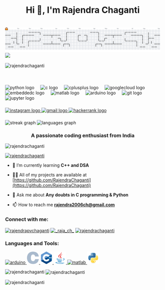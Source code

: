 <h1 align="center">Hi 👋, I'm Rajendra Chaganti</h1>

###

<br clear="both">

<picture>
  <source media="(prefers-color-scheme: dark)" srcset="https://raw.githubusercontent.com/t0talstorm/t0talstorm/output/pacman-contribution-graph-dark.svg">
  <source media="(prefers-color-scheme: light)" srcset="https://raw.githubusercontent.com/t0talstorm/t0talstorm/output/pacman-contribution-graph.svg">
  <img alt="pacman contribution graph" src="https://raw.githubusercontent.com/t0talstorm/t0talstorm/output/pacman-contribution-graph.svg">
</picture>

<div align="left">
  <img src= "https://img.shields.io/github/followers/rajendrachaganti?label=Followers&style=flat&color=green" />
</div>
<p align="left"> <img src="https://komarev.com/ghpvc/?username=rajendrachaganti&label=Profile%20views&color=0e75b6&style=flat" alt="rajendrachaganti" /> </p>


<br clear="both">

###

<div align="left">
  <img src="https://cdn.jsdelivr.net/gh/devicons/devicon/icons/python/python-original.svg" height="30" alt="python logo"  />
  <img width="12" />
  <img src="https://cdn.jsdelivr.net/gh/devicons/devicon/icons/c/c-original.svg" height="30" alt="c logo"  />
  <img width="12" />
  <img src="https://cdn.jsdelivr.net/gh/devicons/devicon/icons/cplusplus/cplusplus-original.svg" height="30" alt="cplusplus logo"  />
  <img width="12" />
  <img src="https://cdn.jsdelivr.net/gh/devicons/devicon/icons/googlecloud/googlecloud-original.svg" height="30" alt="googlecloud logo"  />
  <img width="12" />
  <img src="https://cdn.jsdelivr.net/gh/devicons/devicon/icons/embeddedc/embeddedc-original.svg" height="30" alt="embeddedc logo"  />
  <img width="12" />
  <img src="https://cdn.jsdelivr.net/gh/devicons/devicon/icons/matlab/matlab-original.svg" height="30" alt="matlab logo"  />
  <img width="12" />
  <img src="https://cdn.jsdelivr.net/gh/devicons/devicon/icons/arduino/arduino-original.svg" height="30" alt="arduino logo"  />
  <img width="12" />
  <img src="https://cdn.jsdelivr.net/gh/devicons/devicon/icons/git/git-original.svg" height="30" alt="git logo"  />
  <img width="12" />
  <img src="https://cdn.jsdelivr.net/gh/devicons/devicon/icons/jupyter/jupyter-original.svg" height="30" alt="jupyter logo"  />
</div>

###

<div align="left">
  <a href="https://www.instagram.com/_raja_ch_/?next=%2F" target="_blank">
    <img src="https://img.shields.io/static/v1?message=Instagram&logo=instagram&label=&color=E4405F&logoColor=white&labelColor=&style=for-the-badge" height="35" alt="instagram logo"  />
  </a>
  <a href="mailto:rajendra.chaganti.btech2024@sitpune.edu.in" target="_blank">
    <img src="https://img.shields.io/static/v1?message=Gmail&logo=gmail&label=&color=D14836&logoColor=white&labelColor=&style=for-the-badge" height="35" alt="gmail logo"  />
  </a>
  <a href="https://www.hackerrank.com?profile/rajendr2006ch" target="_blank">
    <img src="https://img.shields.io/static/v1?message=HackerRank&logo=hackerrank&label=&color=2EC866&logoColor=white&labelColor=&style=for-the-badge" height="35" alt="hackerrank logo"  />
  </a>
</div>

###

<div align="left">
  <img src="https://streak-stats.demolab.com?user=rajendrachaganti&locale=en&mode=daily&theme=dracula&hide_border=false&border_radius=5" height="150" alt="streak graph"  />
  <img src="https://github-readme-stats.vercel.app/api/top-langs?username=rajendrachaganti&locale=en&hide_title=true&layout=compact&card_width=320&langs_count=5&theme=dracula&hide_border=true" height="150" alt="languages graph"  />
</div>
<h3 align="center">A passionate coding enthusiast from India</h3>

<p align="left"> <img src="https://komarev.com/ghpvc/?username=rajendrachaganti&label=Profile%20views&color=0e75b6&style=flat" alt="rajendrachaganti" /> </p>

<p align="left"> <a href="https://github.com/ryo-ma/github-profile-trophy"><img src="https://github-profile-trophy.vercel.app/?username=rajendrachaganti" alt="rajendrachaganti" /></a> </p>

- 🌱 I’m currently learning **C++ and DSA**

- 👨‍💻 All of my projects are available at [https://github.com/RajendraChaganti](https://github.com/RajendraChaganti)

- 💬 Ask me about **Any doubts in C programming & Python**

- 📫 How to reach me **rajendra2006ch@gmail.com**

<h3 align="left">Connect with me:</h3>
<p align="left">
<a href="https://kaggle.com/rajendrapvchaganti" target="blank"><img align="center" src="https://raw.githubusercontent.com/rahuldkjain/github-profile-readme-generator/master/src/images/icons/Social/kaggle.svg" alt="rajendrapvchaganti" height="30" width="40" /></a>
<a href="https://instagram.com/_raja_ch_" target="blank"><img align="center" src="https://raw.githubusercontent.com/rahuldkjain/github-profile-readme-generator/master/src/images/icons/Social/instagram.svg" alt="_raja_ch_" height="30" width="40" /></a>
<a href="https://www.hackerrank.com/rajendrachaganti" target="blank"><img align="center" src="https://raw.githubusercontent.com/rahuldkjain/github-profile-readme-generator/master/src/images/icons/Social/hackerrank.svg" alt="rajendrachaganti" height="30" width="40" /></a>
</p>

<h3 align="left">Languages and Tools:</h3>
<p align="left"> <a href="https://www.arduino.cc/" target="_blank" rel="noreferrer"> <img src="https://cdn.worldvectorlogo.com/logos/arduino-1.svg" alt="arduino" width="40" height="40"/> </a> <a href="https://www.cprogramming.com/" target="_blank" rel="noreferrer"> <img src="https://raw.githubusercontent.com/devicons/devicon/master/icons/c/c-original.svg" alt="c" width="40" height="40"/> </a> <a href="https://www.w3schools.com/cpp/" target="_blank" rel="noreferrer"> <img src="https://raw.githubusercontent.com/devicons/devicon/master/icons/cplusplus/cplusplus-original.svg" alt="cplusplus" width="40" height="40"/> </a> <a href="https://www.java.com" target="_blank" rel="noreferrer"> <img src="https://raw.githubusercontent.com/devicons/devicon/master/icons/java/java-original.svg" alt="java" width="40" height="40"/> </a> <a href="https://www.mathworks.com/" target="_blank" rel="noreferrer"> <img src="https://upload.wikimedia.org/wikipedia/commons/2/21/Matlab_Logo.png" alt="matlab" width="40" height="40"/> </a> <a href="https://www.python.org" target="_blank" rel="noreferrer"> <img src="https://raw.githubusercontent.com/devicons/devicon/master/icons/python/python-original.svg" alt="python" width="40" height="40"/> </a> </p>

<p><img align="left" src="https://github-readme-stats.vercel.app/api/top-langs?username=rajendrachaganti&show_icons=true&locale=en&layout=compact" alt="rajendrachaganti" /></p>

<p>&nbsp;<img align="center" src="https://github-readme-stats.vercel.app/api?username=rajendrachaganti&show_icons=true&locale=en" alt="rajendrachaganti" /></p>

<p><img align="center" src="https://github-readme-streak-stats.herokuapp.com/?user=rajendrachaganti&" alt="rajendrachaganti" /></p>
